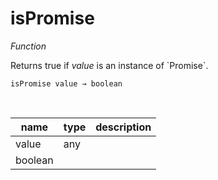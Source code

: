 # isPromise

_Function_

Returns true if _value_ is an instance of &#x60;Promise&#x60;.

<pre><code>isPromise value &rarr; boolean</code></pre>
<br>

| name | type | description |
|------|------|-------------|
|value|any||
|boolean|||


